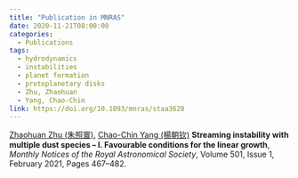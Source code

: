 ```yaml
---
title: "Publication in MNRAS"
date: 2020-11-21T08:00:00
categories:
  - Publications
tags:
  - hydrodynamics
  - instabilities
  - planet formation
  - protoplanetary disks
  - Zhu, Zhaohuan
  - Yang, Chao-Chin
link: https://doi.org/10.1093/mnras/staa3628
---
```


[Zhaohuan Zhu (朱照寰)](/team/zhu-zhaohuan), [Chao-Chin Yang (楊朝钦)](/team/yang-chao-chin) **Streaming instability with multiple dust species – I. Favourable conditions for the linear growth**, *Monthly Notices of the Royal Astronomical Society*, Volume 501, Issue 1, February 2021, Pages 467–482.
